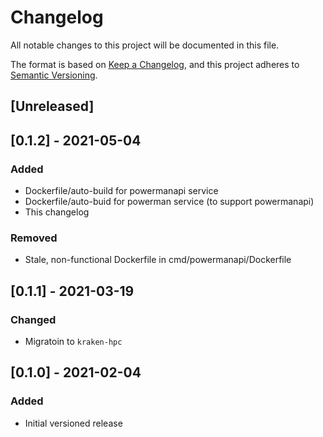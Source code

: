 # Changelog
All notable changes to this project will be documented in this file.

The format is based on [Keep a Changelog](https://keepachangelog.com/en/1.0.0/),
and this project adheres to [Semantic Versioning](https://semver.org/spec/v2.0.0.html).

## [Unreleased]

## [0.1.2] - 2021-05-04
### Added
- Dockerfile/auto-build for powermanapi service
- Dockerfile/auto-buid for powerman service (to support powermanapi)
- This changelog
### Removed
- Stale, non-functional Dockerfile in cmd/powermanapi/Dockerfile

## [0.1.1] - 2021-03-19
### Changed
- Migratoin to `kraken-hpc`

## [0.1.0] - 2021-02-04
### Added
- Initial versioned release
